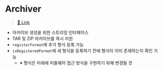 # Archiver

> [🔗 Link](https://www.npmjs.com/package/archiver)

- 아카이브 생성을 위한 스트리밍 인터페이스
- TAR 및 ZIP 아카이브를 즉시 지원
- `registerFormat`에 추가 형식 등록 가능
- `isRegisteredFormat`에 새 형식을 등록하기 전에 형식이 이미 존재하는지 확인 가능
  - ※ 형식은 미래에 미들웨어 접근 방식을 구현하기 위해 변경될 것
